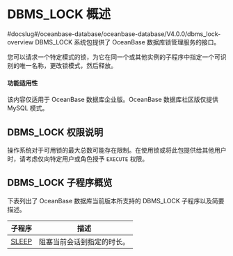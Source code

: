 DBMS_LOCK 概述 
=================================
#docslug#/oceanbase-database/oceanbase-database/V4.0.0/dbms_lock-overview
DBMS_LOCK 系统包提供了 OceanBase 数据库锁管理服务的接口。

您可以请求一个特定模式的锁，为它在同一个或其他实例的子程序中指定一个可识别的唯一名称，更改锁模式，然后释放。

  <main id="notice" >
    <h4>功能适用性</h4>
    <p>该内容仅适用于 OceanBase 数据库企业版。OceanBase 数据库社区版仅提供 MySQL 模式。</p>
  </main>

DBMS_LOCK 权限说明 
-----------------------

操作系统对于可用锁的最大总数可能存在限制。在使用锁或将此包提供给其他用户时，请考虑仅向特定用户或角色授予 `EXECUTE` 权限。

DBMS_LOCK 子程序概览 
------------------------

下表列出了 OceanBase 数据库当前版本所支持的 DBMS_LOCK 子程序以及简要描述。


|                       **子程序**                        |    **描述**     |
|------------------------------------------------------|---------------|
| [SLEEP](../9.DBMS_LOCK/2.SLEEP.md) | 阻塞当前会话到指定的时长。 |



